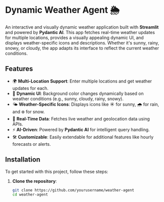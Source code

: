 # Dynamic Weather Agent 🌦️

An interactive and visually dynamic weather application built with **Streamlit** and powered by **Pydantic AI**. This app fetches real-time weather updates for multiple locations, provides a visually appealing dynamic UI, and displays weather-specific icons and descriptions. Whether it's sunny, rainy, snowy, or cloudy, the app adapts its interface to reflect the current weather conditions.

## Features

- 🌍 **Multi-Location Support**: Enter multiple locations and get weather updates for each.
- 🎨 **Dynamic UI**: Background color changes dynamically based on weather conditions (e.g., sunny, cloudy, rainy, snowy).
- 🌤️ **Weather-Specific Icons**: Displays icons like ☀️ for sunny, 🌧️ for rain, and ❄️ for snow.
- 📡 **Real-Time Data**: Fetches live weather and geolocation data using APIs.
- ⚡ **AI-Driven**: Powered by **Pydantic AI** for intelligent query handling.
- 🛠️ **Customizable**: Easily extendable for additional features like hourly forecasts or alerts.

## Installation

To get started with this project, follow these steps:

1. **Clone the repository**:
   ```bash
   git clone https://github.com/yourusername/weather-agent
   cd weather-agent
   ```
